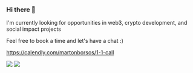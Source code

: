 ### Hi there 👋

I'm currently looking for opportunities in web3, crypto development, and social impact projects

Feel free to book a time and let's have a chat :)

https://calendly.com/martonborsos/1-1-call

![](https://komarev.com/ghpvc/?username=DaBors)
![](https://hit.yhype.me/github/profile?user_id=25983983)
<!--
**DaBors/DaBors** is a ✨ _special_ ✨ repository because its `README.md` (this file) appears on your GitHub profile.

Here are some ideas to get you started:

- 🔭 I’m currently working on ...
- 🌱 I’m currently learning ...
- 👯 I’m looking to collaborate on ...
- 🤔 I’m looking for help with ...
- 💬 Ask me about ...
- 📫 How to reach me: ...
- 😄 Pronouns: ...
- ⚡ Fun fact: ...
-->
